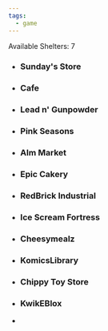 ```yaml
---
tags:
  - game
---
```

Available Shelters: 7

- ### Sunday's Store
- ### Cafe
- ### Lead n' Gunpowder
- ### Pink Seasons
- ### Alm Market
- ### Epic Cakery
- ### RedBrick Industrial
- ### Ice Scream Fortress
- ### Cheesymealz
- ### KomicsLibrary
- ### Chippy Toy Store
- ### KwikEBlox
- 